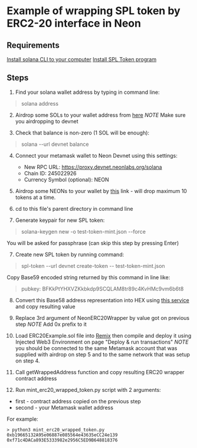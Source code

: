 # Example of wrapping SPL token by ERC2-20 interface in Neon

## Requirements

[Install solana CLI to your computer](https://docs.solana.com/ru/cli/install-solana-cli-tools)
[Install SPL Token program](https://spl.solana.com/token)

## Steps

1. Find your solana wallet address by typing in command line:

  > solana address
  
2. Airdrop some SOLs to your wallet address from [here](http://solfaucet.com) *NOTE* Make sure you airdropping to devnet

3. Check that balance is non-zero (1 SOL will be enough):
  
  > solana --url devnet balance
  
4. Connect your metamask wallet to Neon Devnet using this settings:
    - New RPC URL: https://proxy.devnet.neonlabs.org/solana
    - Chain ID: 245022926
    - Currency Symbol (optional): NEON
    
5. Airdrop some NEONs to your wallet by [this](https://neonswap.live/#/get-tokens) link - will drop maximum 10 tokens at a time.
    
6. cd to this file's parent directory in command line

8. Generate keypair for new SPL token:

  > solana-keygen new -o test-token-mint.json --force
  
  You will be asked for passphrase (can skip this step by pressing Enter)
    
7. Create new SPL token by running command:
   
  > spl-token --url devnet create-token -- test-token-mint.json
  
  Copy Base59 encoded string returned by this command in line like:
  
  > pubkey: BFKkPtYHXVZKkbkdp9SCQLAM8tr89c4KvHMc9vm6b6t8

8. Convert this Base58 address representation into HEX using [this service](https://appdevtools.com/base58-encoder-decoder) and copy resulting value

9. Replace 3rd argument of NeonERC20Wrapper by value got on previous step *NOTE* Add 0x prefix to it
  
10. Load ERC20Example.sol file into [Remix](https://remix.ethereum.org) then compile and deploy it using Injected Web3 Environment on page "Deploy & run transactions" *NOTE* you should be connected to the same Metamask account that was supplied with airdrop on step 5 and to the same network that was setup on step 4.

11. Call getWrappedAddress function and copy resulting ERC20 wrapper contract address

12. Run mint_erc20_wrapped_token.py script with 2 arguments:
  - first - contract address copied on the previous step
  - second - your Metamask wallet address
  
  For example:
  
    > python3 mint_erc20_wrapped_token.py 0xb19665132A95e06887e085564e43635eCC24e139 0xf71c4DACa893E5333982e2956C5ED9B648818376
